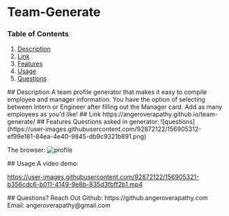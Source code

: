 # Team-Generate

### Table of Contents
1. [Description](#description)
2. [Link](#link)
3. [Features](#features)
4. [Usage](#useage)
5. [Questions](#questions)

<a name="description"/>
## Description 
A team profile generator that makes it easy to compile employee and manager information. You have the option of selecting between Intern or Engineer after filling out the Manager card. Add as many employees as you'd like! 


<a name="link"/>
## Link
https://angeroverapathy.github.io/team-generate/


<a name="features"/>
## Features
Questions asked in generator:
![questions](https://user-images.githubusercontent.com/92872122/156905312-ef99e181-84ea-4e40-9845-db9c9321b891.png)


The browser:
![profile](https://user-images.githubusercontent.com/92872122/156905314-8eb88c8a-e159-48ec-9f71-1fc72a46ca7d.png)



<a name="usage"/>
## Usage
A video demo:

https://user-images.githubusercontent.com/92872122/156905321-b356cdc6-b011-4149-9e8b-835d3fbff2b1.mp4





<a name="questions"/>
## Questions? Reach Out
Github: https://github.angeroverapathy.com
Email: angeroverapathy@gmail.com
